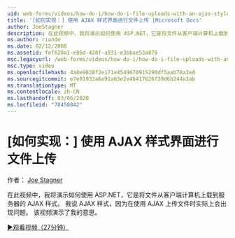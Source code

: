 ```yaml
---
uid: web-forms/videos/how-do-i/how-do-i-file-uploads-with-an-ajax-style-interface
title: '[如何实现：] 使用 AJAX 样式界面进行文件上传 |Microsoft Docs'
author: JoeStagner
description: 在此视频中，我将演示如何使用 ASP.NET，它是将文件从客户端计算机上载到服务器的 AJAX 样式。 我说 AJAX 样式，因为有 。
ms.author: riande
ms.date: 02/12/2008
ms.assetid: fef628a1-e86d-428f-a931-e3bbae53a878
msc.legacyurl: /web-forms/videos/how-do-i/how-do-i-file-uploads-with-an-ajax-style-interface
msc.type: video
ms.openlocfilehash: 4a8e9020f2e171e4549670915290df5aab78a3e0
ms.sourcegitcommit: e7e91932a6e91a63e2e46417626f39d6b244a3ab
ms.translationtype: MT
ms.contentlocale: zh-CN
ms.lasthandoff: 03/06/2020
ms.locfileid: "78458042"
---
```

# <a name="how-do-i--file-uploads-with-an-ajax-style-interface"></a>[如何实现：] 使用 AJAX 样式界面进行文件上传

作者： [Joe Stagner](https://github.com/JoeStagner)

在此视频中，我将演示如何使用 ASP.NET，它是将文件从客户端计算机上载到服务器的 AJAX 样式。 我说 AJAX 样式，因为在使用 AJAX 上传文件时实际上会出现问题。 该视频演示了我的意思。

[&#9654;观看视频（27分钟）](https://channel9.msdn.com/Blogs/ASP-NET-Site-Videos/how-do-i-file-uploads-with-an-ajax-style-interface)
